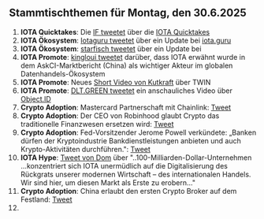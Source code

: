 ## Stammtischthemen für Montag, den 30.6.2025

1. **IOTA Quicktakes**: Die [IF tweetet](https://x.com/iota/status/1937073280273273309) über die [IOTA Quicktakes](https://x.com/iota/status/1937073280273273309)
2. **IOTA Ökosystem**: [Iotaguru tweetet](https://x.com/iota_guru/status/1937198220293410886) über ein Update bei [iota.guru](https://www.iota.guru/)
3. **IOTA Ökosystem**: [starfisch tweetet](https://x.com/starfishoneiota/status/1937546536532983918) über ein Update bei 
4. **IOTA Promote**: [kingloui tweetet](https://x.com/kingloui96/status/1937189690538344822) darüber, dass IOTA erwähnt wurde in dem AskCI-Marktbericht (China) als wichtiger Akteur im globalen Datenhandels-Ökosystem
5. **IOTA Promote**: Neues [Short Video von Kutkraft](https://x.com/kutkraft/status/1937437627692839191) über TWIN
6. **IOTA Promote**: [DLT.GREEN tweetet](https://x.com/dlt_green/status/1937554725378851161) ein anschauliches Video über [Object.ID](objectid.io)
7. **Crypto Adoption**: Mastercard Partnerschaft mit Chainlink: [Tweet](https://x.com/WatcherGuru/status/1937534380164948047)
8. **Crypto Adoption**: Der CEO von Robinhood glaubt Crypto das traditionelle Finanzwesen ersetzen wird: [Tweet](https://x.com/Vivek4real_/status/1937543816510062616)
9. **Crypto Adoption**: Fed-Vorsitzender Jerome Powell verkündete: „Banken dürfen der Kryptoindustrie Bankdienstleistungen anbieten und auch Krypto-Aktivitäten durchführen.": [Tweet](https://x.com/BitcoinMagazine/status/1937530113127829951)
10. **IOTA Hype**: [Tweet von Dom](https://x.com/DomSchiener/status/1937501860501315843) über "..100-Milliarden-Dollar-Unternehmen ...konzentriert sich IOTA unermüdlich auf die Digitalisierung des Rückgrats unserer modernen Wirtschaft – des internationalen Handels. Wir sind hier, um diesen Markt als Erste zu erobern..."
11. **Crypto Adoption**: China erlaubt den ersten Crypto Broker auf dem Festland: [Tweet](https://x.com/pete_rizzo_/status/1937805122433671466)
12. 
